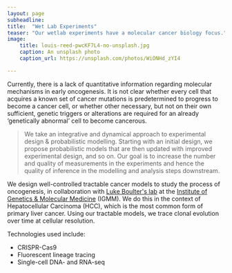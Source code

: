 ```yaml
---
layout: page
subheadline:
title:  "Wet Lab Experiments"
teaser: "Our wetlab experiments have a molecular cancer biology focus."
image:
    title: louis-reed-pwcKF7L4-no-unsplash.jpg
    caption: An unsplash photo
    caption_url: https://unsplash.com/photos/WiONHd_zYI4

---
```

Currently, there is a lack of quantitative information regarding molecular mechanisms in early oncogenesis. 
It is not clear whether every cell that acquires a known set of cancer mutations is predetermined to progress to become a cancer cell, or whether other necessary, but not on their own sufficient, genetic triggers or alterations are required for an already ‘genetically abnormal’ cell to become cancerous. 

> <span class="teaser">We take an integrative and dynamical approach to experimental design & probabilistic modelling. Starting with an initial design, we propose probabilistic models that are then updated with improved experimental design, and so on. Our goal is to increase the number and quality of measurements in the experiments and hence the quality of inference in the modelling and analysis steps downstream.</span>

We design well-controlled tractable cancer models to study the process of oncogenesis, in collaboration with [Luke Boulter's lab][2] at the [Institute of Genetics & Molecular Medicine][1] (IGMM). We do this in the context of Hepatocellular Carcinoma (HCC), which is the most common form of primary liver cancer. Using our tractable models, we trace clonal evolution over time at cellular resolution.

Technologies used include: 	
* CRISPR-Cas9
* Fluorescent lineage tracing
* Single-cell DNA- and RNA-seq



 [1]: https://www.ed.ac.uk/igmm
 [2]: https://www.ed.ac.uk/mrc-human-genetics-unit/research/boulter-group

